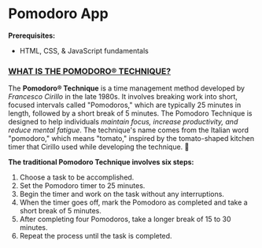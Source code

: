 # Pomodoro App

**Prerequisites:**

- HTML, CSS, & JavaScript fundamentals

### [WHAT IS THE POMODORO® TECHNIQUE?](https://www.pomodorotechnique.com/)

The **Pomodoro® Technique** is a time management method developed by _Francesco Cirillo_ in the late 1980s. It involves breaking work into short, focused intervals called "Pomodoros," which are typically 25 minutes in length, followed by a short break of 5 minutes. The Pomodoro Technique is designed to help individuals _maintain focus, increase productivity, and reduce mental fatigue_. The technique's name comes from the Italian word "pomodoro," which means "tomato," inspired by the tomato-shaped kitchen timer that Cirillo used while developing the technique. 🍅

**The traditional Pomodoro Technique involves six steps:**

1. Choose a task to be accomplished.
2. Set the Pomodoro timer to 25 minutes.
3. Begin the timer and work on the task without any interruptions.
4. When the timer goes off, mark the Pomodoro as completed and take a short break of 5 minutes.
5. After completing four Pomodoros, take a longer break of 15 to 30 minutes.
6. Repeat the process until the task is completed.